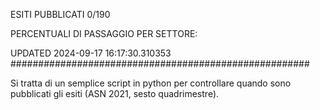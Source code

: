 ESITI PUBBLICATI 0/190 

PERCENTUALI DI PASSAGGIO PER SETTORE:

UPDATED 2024-09-17 16:17:30.310353
###################################################### 

Si tratta di un semplice script in python per controllare quando sono pubblicati gli esiti (ASN 2021, sesto quadrimestre).

